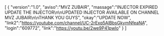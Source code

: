 [ { "version":"1.0", "aviso":"MVZ ZUBAIR", "massage":"INJECTOR EXPIRED UPDATE THE INJECTOR\n\nUPDATED INJECTOR AVAILABLE ON CHANNEL MVZ JUBAIR\n\nTHANK YOU GUYS", "okay":"UPDATE NOW", "link2":"https://youtube.com/channel/UC-2rExq5AlBbsGkymNfeaNA", "login":"609772", "link":"https://youtu.be/2we9P41pwlo" } ]
